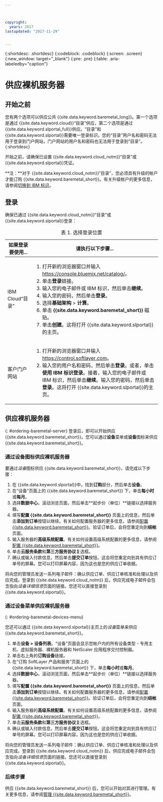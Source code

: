 ```yaml
---



copyright:
  years: 2017
lastupdated: "2017-11-29"


---
```


{:shortdesc: .shortdesc}
{:codeblock: .codeblock}
{:screen: .screen}
{:new_window: target="_blank"}
{:pre: .pre}
{:table: .aria-labeledby="caption"}

# 供应裸机服务器

## 开始之前
您有两个选项可以供应公共 {{site.data.keyword.baremetal_long}}。第一个选项是通过 {{site.data.keyword.cloud}}“目录”供应，第二个选项是通过 {{site.data.keyword.slportal_full}}供应。“目录”和 {{site.data.keyword.slportal}}需要唯一登录标识。您的“目录”用户名和密码无法用于登录到门户网站，门户网站的用户名和密码也无法用于登录到“目录”。
{:shortdesc}

开始之前，请确保已设置 {{site.data.keyword.cloud_notm}}“目录”或 {{site.data.keyword.slportal}}凭证。 
  
**注：**对于 {{site.data.keyword.cloud_notm}}“目录”，您必须具有升级的帐户才能订购 {{site.data.keyword.baremetal_short}}。有关升级帐户的更多信息，请参阅[切换到 IBM 标识](https://console.ng.bluemix.net/docs/admin/softlayerlink.html)。
  
## 登录 
确保已通过 {{site.data.keyword.cloud_notm}}“目录”或 {{site.data.keyword.slportal}}登录： 

  <table>
   <CAPTION>表 1. 选择登录位置</CAPTION>
   <THEAD>
   <TR>
   <th>如果登录要使用...</th>
   <th>请执行以下步骤...</th>
   </TR>
   </THEAD>
   <TBODY>
   <tr>
   <td>IBM Cloud“目录”</td>
   <td>
   <ol>
   <li>打开新的浏览器窗口并输入 <a href="https://console.bluemix.net/catalog/">https://console.bluemix.net/catalog/</a>。</li>
   <li>单击<b>登录</b>链接。</li>
   <li>输入您的电子邮件或 IBM 标识，然后单击<b>继续</b>。</li>
   <li>输入您的密码，然后单击<b>登录</b>。</li>
   <li>选择<b>基础架构</b> > <b>计算</b>。</li>
   <li>单击 <b>{{site.data.keyword.baremetal_short}}</b> 磁贴。</li>
   <li>单击<b>创建</b>。这将打开 {{site.data.keyword.slportal}}的主页。</li>
   </ol>
   </td>
   </tr>
   <tr>
   <td>客户门户网站</td>
   <td>
   <ol>
   <li>打开新的浏览器窗口并输入 <a href="https://control.softlayer.com">https://control.softlayer.com</a>。</li>
   <li>输入您的用户名和密码，然后单击<b>登录</b>。或者，单击<b>使用 IBM 标识登录</b>。接着，输入您的电子邮件或 IBM 标识，然后单击<b>继续</b>。输入您的密码，然后单击<b>登录</b>。这将打开 {{site.data.keyword.slportal}}的主页。</li>
   </ol>
   </td>
   </tr>
   </TBODY>
   </table>

## 供应裸机服务器
{: #ordering-baremetal-server}
登录后，即可以开始供应 {{site.data.keyword.baremetal_short}}。您可以通过**设备**菜单或**设备**图标来供应 {{site.data.keyword.baremetal_short}}。

### 通过设备图标供应裸机服务器
要通过*设备*图标供应 {{site.data.keyword.baremetal_short}}，请完成以下步骤：

1.  在 {{site.data.keyword.slportal}}中，找到**订购**部分，然后单击**设备**。
2.  在“设备”页面上的 {{site.data.keyword.baremetal_short}} 下，单击**每小时**或**每月**。
3.  选择**数据中心**，滚动浏览页面，然后单击**起步价（单位）**链接以选择服务器。 
4.  填写**配置 {{site.data.keyword.baremetal_short}}** 页面上的信息，然后单击**添加到订单**按钮以继续。有关如何配置服务器的更多信息，请参阅[配置 {{site.data.keyword.baremetal_short}}](../bare-metal/configuring.md)。验证订单后，会将您重定向到**结帐**页面。
5.  输入服务器的**高级系统配置**。有关如何设置高级系统配置的更多信息，请参阅[配置 {{site.data.keyword.baremetal_short}}](../bare-metal/configuring.md)。
6.  单击**云服务条款**和**第三方服务协议**复选框。
7.  确认或输入付款信息，然后单击**提交订单**按钮。这会将您重定向到具有供应订单号的屏幕。您可以打印屏幕内容，因为这也是您的供应订单收据。

 将向您的管理员发送一系列电子邮件：确认供应订单、供应订单核准和处理以及供应完成。登录到 {{site.data.keyword.cloud_notm}} 后，供应完成电子邮件会包含指向*设备详细信息*页面的链接。您还可以直接登录到 {{site.data.keyword.slportal}}。

### 通过设备菜单供应裸机服务器
{: #ordering-baremetal-devices-menu}

您还可以通过 {{site.data.keyword.slportal}}主页上的*设备*菜单来供应 {{site.data.keyword.baremetal_short}}。 

1. 单击**设备 > 设备列表**。“设备”页面会显示您帐户内的所有设备类型 - 专用主机、虚拟服务器、裸机服务器和 NetScaler 应用程序交付控制器。
2. 单击右上角的**订购设备**链接。
3. 在“订购 SoftLayer 产品和服务”页面上的 {{site.data.keyword.baremetal_short}} 下，单击**每小时**或**每月**。
4. 选择**数据中心**，滚动浏览页面，然后单击**起步价（单位）**链接以选择服务器。 
5.  填写**配置 {{site.data.keyword.baremetal_short}}** 页面上的信息，然后单击**添加到订单**按钮以继续。有关如何配置服务器的更多信息，请参阅[配置 {{site.data.keyword.baremetal_short}}](../bare-metal/configuring.md)。验证订单后，会将您重定向到**结帐**页面。
6.  输入服务器的**高级系统配置**。有关如何设置高级系统配置的更多信息，请参阅[配置 {{site.data.keyword.baremetal_short}}](../bare-metal/configuring.md)。
7. 单击**云服务条款**和**第三方服务协议**复选框。
8. 确认或输入付款信息，然后单击**提交订单**按钮。这会将您重定向到具有供应订单号的屏幕。您可以打印屏幕内容，因为这也是您的供应订单收据。

将向您的管理员发送一系列电子邮件：确认供应订单、供应订单核准和处理以及供应完成。登录到 {{site.data.keyword.cloud_notm}} 后，供应完成电子邮件会包含指向*设备详细信息*页面的链接。您还可以直接登录到 {{site.data.keyword.slportal}}。

### 后续步骤
供应 {{site.data.keyword.baremetal_short}} 后，您可以开始对其进行管理。有关更多信息，请参阅[管理 {{site.data.keyword.baremetal_short}}](../bare-metal/managing.html)。
